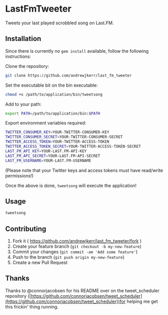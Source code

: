 # LastFmTweeter

Tweets your last played scrobbled song on Last.FM.

## Installation

Since there is currently no `gem install` available, follow the following instructions:

Clone the repository:
```bash
git clone https://github.com/andrewjkerr/last_fm_tweeter
```

Set the executable bit on the bin executable:
```bash
chmod +x /path/to/application/bin/tweetsong
```

Add to your path:
```bash
export PATH=/path/to/application/bin:$PATH
```

Export environment variables required:
```bash
TWITTER_CONSUMER_KEY=YOUR-TWITTER-CONSUMER-KEY
TWITTER_CONSUMER_SECRET=YOUR-TWITTER-CONSUMER-SECRET
TWITTER_ACCESS_TOKEN=YOUR-TWITTER-ACCESS-TOKEN
TWITTER_ACCESS_TOKEN_SECRET=YOUR-TWITTER-ACCESS-TOKEN-SECRET
LAST_FM_API_KEY=YOUR-LAST.FM-API-KEY
LAST_FM_API_SECRET=YOUR-LAST.FM-API-SECRET
LAST_FM_USERNAME=YOUR-LAST.FM-USERNAME
```

(Please note that your Twitter keys and access tokens must have read/write permissions!)

Once the above is done, `tweetsong` will execute the application!

## Usage

```bash
tweetsong
```

## Contributing

1. Fork it ( https://github.com/andrewjkerr/last_fm_tweeter/fork )
2. Create your feature branch (`git checkout -b my-new-feature`)
3. Commit your changes (`git commit -am 'Add some feature'`)
4. Push to the branch (`git push origin my-new-feature`)
5. Create a new Pull Request

## Thanks

Thanks to @connorjacobsen for his README over on the tweet_scheduler repository ([https://github.com/connorjacobsen/tweet_scheduler](https://github.com/connorjacobsen/tweet_scheduler))for helping me get this frickin' thing running.